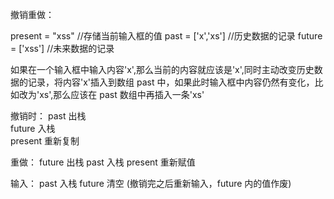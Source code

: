 撤销重做：

present = "xss" //存储当前输入框的值
past = ['x','xs'] //历史数据的记录
future = ['xss'] //未来数据的记录

如果在一个输入框中输入内容'x',那么当前的内容就应该是'x',同时主动改变历史数据的记录，将内容'x'插入到数组 past 中，如果此时输入框中内容仍然有变化，比如改为'xs',那么应该在 past 数组中再插入一条'xs'

撤销时：
past 出栈  
future 入栈  
present 重新复制

重做：
future 出栈
past 入栈
present 重新赋值

输入：
past 入栈
future 清空
(撤销完之后重新输入，future 内的值作废)

<!-- redux-undo是一个redux的高阶reducer，用于为reduc状态添加撤销(undo)和重做(redo)功能，适合需要历史记录功能的应用，如编辑器或游戏




 -->
